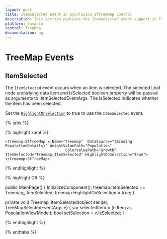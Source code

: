 ```yaml
---
layout: post
title: ItemSelected Event in Syncfusion SfTreeMap control
description: This section explains the ItemSelected event support in TreeMap. 
platform: xamarin
control: TreeMap
documentation: ug
---
```


# TreeMap Events

## ItemSelected

The `ItemSelected` event occurs when an item is selected. The selected Leaf node underlying  data item and IsSelected boolean property will be passed as arguments to ItemSelectedEventArgs. The IsSelected indicates whether the item has been selected.

Set the [`HighlightOnSelection`](https://help.syncfusion.com/cr/cref_files/xamarin/Syncfusion.SfTreeMap.XForms~Syncfusion.SfTreeMap.XForms.SfTreeMap~HighlightOnSelection.html) to true to use the `ItemSelected` event.

{% tabs %}

{% highlight xaml %}

<Grid>

    <treemap:SfTreeMap x:Name="treemap"  DataSource="{Binding PopulationDetails}" WeightValuePath="Population"
                               ColorValuePath="Growth" ItemSelected="Treemap_ItemSelected" HighlightOnSelection="True">
    </treemap:SfTreeMap>

</Grid>

{% endhighlight %}

{% highlight C# %}

public MainPage()
{
    InitializeComponent();
    treemap.ItemSelected += Treemap_ItemSelected;
    treemap.HighlightOnSelection = true;
}

private void Treemap_ItemSelected(object sender, TreeMapSelectedEventArgs e)
{
    var selectedItem = (e.Item as PopulationViewModel);
    bool setSelection = e.IsSelected;
}

{% endhighlight %}

{% endtabs %}